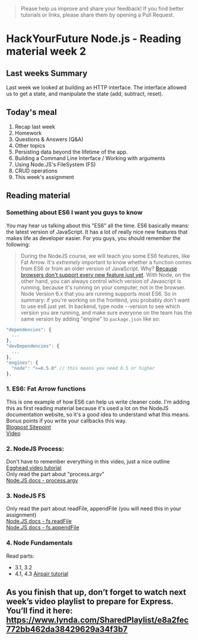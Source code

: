 > Please help us improve and share your feedback! If you find better tutorials or links, please share them by opening a Pull Request.

# HackYourFuture Node.js - Reading material week 2

## Last weeks Summary
Last week we looked at building an HTTP interface. The interface allowed us to get a state, and manipulate the state (add, subtract, reset). 

## Today's meal
1. Recap last week
2. Homework
3. Questions & Answers (Q&A)
4. Other topics
4. Persisting data beyond the lifetime of the app.
5. Building a Command Line Interface / Working with arguments
6. Using Node.JS's FileSystem (FS)
7. CRUD operations
8. This week's assignment

## Reading material

### Something about ES6 I want you guys to know
You may hear us talking about this "ES6" all the time. ES6 basically means: the latest version of JavaScript. It has a lot of really nice new features that makes life as developer easier. For you guys, you should remember the following:
> During the NodeJS course, we will teach you some ES6 features, like Fat Arrow. It's *extremely* important to know whether a function comes from ES6 or from an older version of JavaScript. Why? [Because browsers don't support every new feature just yet](http://kangax.github.io/compat-table/es6/). With Node, on the other hand, you can always control which version of Javascript is running, because it's running on your computer, not in the browser. Node Version 6.x that you are running supports most ES6. 
So in summary: if you're working on the frontend, you probably don't want to use es6 just yet. In backend, type node --version to see which version you are running, and make sure everyone on the team has the same version by adding "engine" to `package.json` like so: 

```js
"dependencies": {
  ...
},
"devDependencies": {
  ...
},
"engines": {
  "node": ">=6.5.0" // this means you need 6.5 or higher
},
```

### 1. ES6: Fat Arrow functions
This is one example of how ES6 can help us write cleaner code. I'm adding this as first reading material because it's used a lot on the NodeJS documentation website, so it's a good idea to understand what this means. Bonus points if you write your callbacks this way.   
[Blogpost Sitepoint]([https://www.sitepoint.com/es6-arrow-functions-new-fat-concise-syntax-javascript/)  
[Video]([https://www.youtube.com/watch?v=J85lRtO_yjY)  

### 2. NodeJS Process: 
Don't have to remember everything in this video, just a nice outline  
[Egghead video tutorial](https://egghead.io/lessons/node-js-the-node-js-process-object)  
Only read the part about "process.argv"  
[Node.JS docs - process.argv](https://nodejs.org/docs/latest/api/process.html#process_process_argv)  

### 3. NodeJS FS
Only read the part about readFile, appendFile (you will need this in your assignment)  
[Node.JS docs - fs.readFile](https://nodejs.org/api/fs.html#fs_fs_readfile_file_options_callback)  
[Node.JS docs - fs.appendFile](https://nodejs.org/api/fs.html#fs_fs_appendfile_file_data_options_callback)  

### 4. Node Fundamentals
Read parts:
- 3.1, 3.2
- 4.1, 4.3
[Airpair tutorial](https://www.airpair.com/javascript/node-js-tutorial#3-node-fundamentals)  

## As you finish that up, don’t forget to watch next week’s video playlist to prepare for Express. You’ll find it here: https://www.lynda.com/SharedPlaylist/e8a2fec772bb462da38429629a34f3b7
